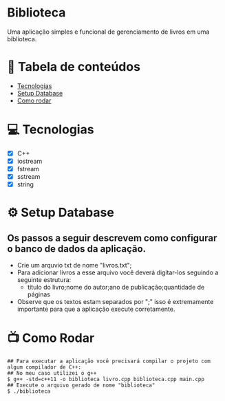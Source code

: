 # Biblioteca

Uma aplicação simples e funcional de gerenciamento de livros em uma biblioteca.

# 📌 Tabela de conteúdos

- [Tecnologias](#computer-tecnologias)
- [Setup Database](#gear-setup-database)
- [Como rodar](#tv-como-rodar)

# 💻 Tecnologias

- [x] C++
- [x] iostream
- [x] fstream
- [x] sstream
- [x] string

# ⚙️ Setup Database

## Os passos a seguir descrevem como configurar o banco de dados da aplicação.

- Crie um arquvio txt de nome "livros.txt";
- Para adicionar livros a esse arquivo você deverá digitar-los seguindo a seguinte estrutura:
  - título do livro;nome do autor;ano de publicação;quantidade de páginas
- Observe que os textos estam separados por ";" isso é extremamente importante para que a aplicação execute corretamente.


# 📺 Como Rodar

```shell
## Para executar a aplicação você precisará compilar o projeto com algum compilador de C++:
## No meu caso utilizei o g++
$ g++ -std=c++11 -o biblioteca livro.cpp biblioteca.cpp main.cpp
## Execute o arquivo gerado de nome "biblioteca"
$ ./biblioteca
```
